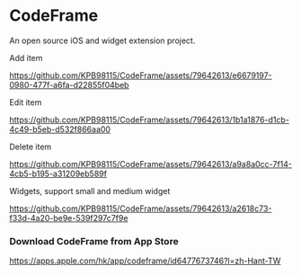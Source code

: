 # CodeFrame
An open source iOS and widget extension project.

Add item

https://github.com/KPB98115/CodeFrame/assets/79642613/e6679197-0980-477f-a6fa-d22855f04beb

Edit item

https://github.com/KPB98115/CodeFrame/assets/79642613/1b1a1876-d1cb-4c49-b5eb-d532f866aa00

Delete item

https://github.com/KPB98115/CodeFrame/assets/79642613/a9a8a0cc-7f14-4cb5-b195-a31209eb589f

Widgets, support small and medium widget

https://github.com/KPB98115/CodeFrame/assets/79642613/a2618c73-f33d-4a20-be9e-539f297c7f9e

### Download CodeFrame from App Store
https://apps.apple.com/hk/app/codeframe/id6477673746?l=zh-Hant-TW
